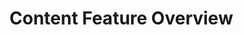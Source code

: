# Content Feature Overview

<!-- <div class="ahead">
<h4>Exercise Goals</h4>
<ul>
    <li>Add some initial content to the Livingstone Life site, including:</li>
    <ul>
        <li>Modifications to the Banner text</li>
        <li>A new Travel Blog</li>
    </ul>
</ul>
</div>

## Modify the Travel Blogs Page Header Text in the Livingstone Life Site

1. **Go to** the _Livingstone Life_ Site if you're not already there.
2. **Click** on the _Travel Blogs_ page.
3. **Click** the _Edit_ icon at the top right.
4. **Click** on the title text box.
5. **Click** _Edit_.
6. **Type** _Livingstone Life_ to replace the default text for the header.
7. **Click** on the bottom text box.
8. **Click** _Edit_.
9. **Type** _Inviting you to take a journey of discovery and experience._ to replace the default text.

## Add a Background Image to the Blogs Page Header

1. **Click** the background of the banner.
2. **Click** _Edit_ at the top.
3. **Click** _Select File_.
4. **Choose** the _yogo.jpg_ from the exercises folder.
5. **Click** _Add_ at the bottom right.
6. **Click** _Publish_ at the top right.

<br />

<img src="../images/jumbotron-heading-edit.png" style="max-height: 31%">

## Create a New Travel Blog for the Livingstone Life Site

1. **Open** the _Menu_.
2. **Go to** _`Content & Data → Blogs`_ in the _Site Administration_ panel.
3. **Click** _Add_.
4. **Drag** the _fiji.jpg_ file from the module exercises folder into the box at the top.
    * Adjust the placement if you would like.
5. **Type** _I Dream of Fiji_ in the _Title_ section.
6. **Type** _A Tropical Retreat_ for the _Subtitle_.
7. **Copy** the contents of the fiji.txt file in the module exercise folder.
8. **Paste** the contents in the _Content_ section.
9. **Click** _Publish_ at the bottom.
    * You can go to the Site to see the the blog automatically published on the Travel Blog page.

<img src="../images/new-blog-done.png" style="max-height: 31%">

---

## Bonus Exercises

1. Create a new Digital Article with Web Content to publish on the _Articles_ page.
2. Use the Section Builder to create a new _Page_ section to replace the header of either page.
3. Create another blog and add metadata to it. 
4. Create any of the other Asset types. -->
